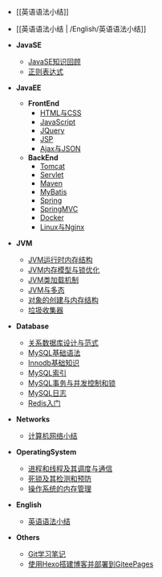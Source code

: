 <!-- docs/_sidebar.md -->

<!-- * [名称](路由 "可指定title") -->

* [[英语语法小结]]
* [[英语语法小结 | /English/英语语法小结]]
* **JavaSE**
  * [JavaSE知识回顾](/JavaSE/JavaSE知识回顾)
  * [正则表达式](/JavaSE/正则表达式)
* **JavaEE**
  * **FrontEnd**
    * [HTML与CSS](/JavaEE/FrontEnd/HTML与CSS)
    * [JavaScript](/JavaEE/FrontEnd/JavaScript)
    * [JQuery](/JavaEE/FrontEnd/JQuery)
    * [JSP](/JavaEE/FrontEnd/JSP)
    * [Ajax与JSON](/JavaEE/FrontEnd/Ajax与JSON)
  * **BackEnd**
    * [Tomcat](/JavaEE/BackEnd/Tomcat)
    * [Servlet](/JavaEE/BackEnd/Servlet)
    * [Maven](/JavaEE/BackEnd/Maven)
    * [MyBatis](/JavaEE/BackEnd/MyBatis)
    * [Spring](/JavaEE/BackEnd/Spring)
    * [SpringMVC](/JavaEE/BackEnd/SpringMVC)
    * [Docker](/JavaEE/BackEnd/Docker)
    * [Linux与Nginx](/JavaEE/BackEnd/Linux与Nginx)
* **JVM**
  * [JVM运行时内存结构](/JVM/JVM运行时内存结构)
  * [JVM内存模型与锁优化](/JVM/JVM内存模型与锁优化)
  * [JVM类加载机制](/JVM/JVM类加载机制)
  * [JVM与多态](/JVM/JVM与多态)
  * [对象的创建与内存结构](/JVM/对象的创建与内存结构)
  * [垃圾收集器](/JVM/垃圾收集器)
* **Database**
  * [关系数据库设计与范式](/Database/关系数据库设计与范式)
  * [MySQL基础语法](/Database/MySQL基础语法)
  * [Innodb基础知识](/Database/Innodb基础知识)
  * [MySQL索引](/Database/MySQL索引)
  * [MySQL事务与并发控制和锁](/Database/MySQL事务与并发控制和锁)
  * [MySQL日志](/Database/MySQL日志)
  * [Redis入门](/Database/Redis入门)
* **Networks**
  * [计算机网络小结](/Networks/计算机网络小结)
* **OperatingSystem**
  * [进程和线程及其调度与通信](/OperatingSystem/进程和线程及其调度与通信)
  * [死锁及其检测和预防](/OperatingSystem/死锁及其检测和预防)
  * [操作系统的内存管理](/OperatingSystem/操作系统的内存管理)

* **English**
  * [英语语法小结](/English/英语语法小结)
* **Others**
  * [Git学习笔记](/Others/Git学习笔记)
  * [使用Hexo搭建博客并部署到GiteePages](/Others/使用Hexo搭建博客并部署到GiteePages)